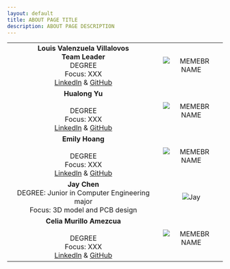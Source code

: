 ```yaml
---
layout: default
title: ABOUT PAGE TITLE
description: ABOUT PAGE DESCRIPTION
---
```


| | |
|:---------------------------------------------------------------------------------------------------------------------------------------------:|:---------------------------------------------------:|
|**Louis Valenzuela Villalovos** <br/> **Team Leader** <br/> DEGREE <br/> Focus: XXX <br/> [LinkedIn](https://linkedIn.com) & [GitHub](https://github.com) | ![MEMEBR NAME]({{site.baseurl}}/assets/css/octocat.png) |
|**Hualong Yu** <br/>                 <br/> DEGREE <br/> Focus: XXX <br/> [LinkedIn](https://linkedIn.com)  & [GitHub](https://github.com) | ![MEMEBR NAME]({{site.baseurl}}/assets/css/octocat.png) |
|**Emily Hoang** <br/>                 <br/> DEGREE <br/> Focus: XXX <br/> [LinkedIn](https://linkedIn.com)  & [GitHub](https://github.com) | ![MEMEBR NAME]({{site.baseurl}}/assets/css/octocat.png) |
|**Jay Chen** <br/> DEGREE: Junior in Computer Engineering major <br/> Focus: 3D model and PCB design | ![Jay]({{site.baseurl}}/assets/css/Jay.jpg) |
|**Celia Murillo Amezcua** <br/>                 <br/> DEGREE <br/> Focus: XXX <br/> [LinkedIn](https://linkedIn.com)  & [GitHub](https://github.com) | ![MEMEBR NAME]({{site.baseurl}}/assets/css/octocat.png) |
